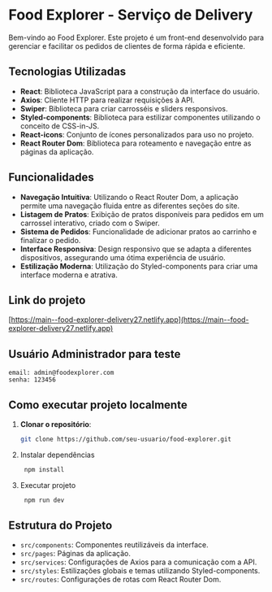 # Food Explorer - Serviço de Delivery

Bem-vindo ao Food Explorer. Este projeto é um front-end desenvolvido para gerenciar e facilitar os pedidos de clientes de forma rápida e eficiente.

## Tecnologias Utilizadas

- **React**: Biblioteca JavaScript para a construção da interface do usuário.
- **Axios**: Cliente HTTP para realizar requisições à API.
- **Swiper**: Biblioteca para criar carrosséis e sliders responsivos.
- **Styled-components**: Biblioteca para estilizar componentes utilizando o conceito de CSS-in-JS.
- **React-icons**: Conjunto de ícones personalizados para uso no projeto.
- **React Router Dom**: Biblioteca para roteamento e navegação entre as páginas da aplicação.

## Funcionalidades

- **Navegação Intuitiva**: Utilizando o React Router Dom, a aplicação permite uma navegação fluida entre as diferentes seções do site.
- **Listagem de Pratos**: Exibição de pratos disponíveis para pedidos em um carrossel interativo, criado com o Swiper.
- **Sistema de Pedidos**: Funcionalidade de adicionar pratos ao carrinho e finalizar o pedido.
- **Interface Responsiva**: Design responsivo que se adapta a diferentes dispositivos, assegurando uma ótima experiência de usuário.
- **Estilização Moderna**: Utilização do Styled-components para criar uma interface moderna e atrativa.

## Link do projeto

[https://main--food-explorer-delivery27.netlify.app](https://main--food-explorer-delivery27.netlify.app)

## Usuário Administrador para teste

    email: admin@foodexplorer.com
    senha: 123456

## Como executar projeto localmente

1. **Clonar o repositório**:
   ```bash
   git clone https://github.com/seu-usuario/food-explorer.git
   ```
2. Instalar dependências
   ```bash
    npm install
   ```
3. Executar projeto
   ```bash
    npm run dev
   ```

## Estrutura do Projeto

- `src/components`: Componentes reutilizáveis da interface.
- `src/pages`: Páginas da aplicação.
- `src/services`: Configurações de Axios para a comunicação com a API.
- `src/styles`: Estilizações globais e temas utilizando Styled-components.
- `src/routes`: Configurações de rotas com React Router Dom.
